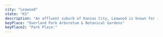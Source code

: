 ```yaml
---
city: "Leawood"
state: "KS"
description: "An affluent suburb of Kansas City, Leawood is known for its upscale shopping malls, restaurants, and award-winning schools. It's also home to the Overland Park Arboretum & Botanical Gardens."
keyPlace: "Overland Park Arboretum & Botanical Gardens"
keyPlace2: "Park Place:"
---
```

